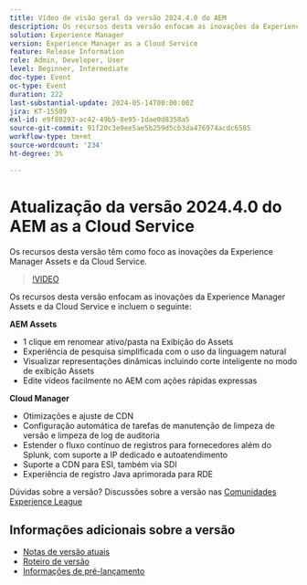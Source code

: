 ```yaml
---
title: Vídeo de visão geral da versão 2024.4.0 do AEM
description: Os recursos desta versão enfocam as inovações da Experience Manager Assets e da Cloud Service e incluem o seguinte:AEM Assets:1-Clique em um ativo/pasta para renomear no Assets ViewExperiência de pesquisa simplificada usando linguagem naturalVisualização de representações dinâmicas incluindo Recorte inteligente do Assets View Editar vídeos facilmente no AEM com ações rápidas expressasCloud Manager:Otimizações e ajuste de CDNonfiguração de autoatendimento de tarefas de manutenção de limpeza de versão e limpeza de log de auditoriaEstender o fluxo de log para fornecedores além do Splunk, com autoatendimento e suporte IP dedicadoSuporte CDN para ESI, também via SDIIexperiência de registro Java aprimorada para RDE
solution: Experience Manager
version: Experience Manager as a Cloud Service
feature: Release Information
role: Admin, Developer, User
level: Beginner, Intermediate
doc-type: Event
oc-type: Event
duration: 222
last-substantial-update: 2024-05-14T00:00:00Z
jira: KT-15509
exl-id: e9f80293-ac42-49b5-8e95-1dae0d8358a5
source-git-commit: 91f20c3e9ee5ae5b259d5cb3da476974acdc6585
workflow-type: tm+mt
source-wordcount: '234'
ht-degree: 3%

---
```


# Atualização da versão 2024.4.0 do AEM as a Cloud Service

Os recursos desta versão têm como foco as inovações da Experience Manager Assets e da Cloud Service.

>[!VIDEO](https://video.tv.adobe.com/v/3446311/?learn=on&captions=por_br)

Os recursos desta versão enfocam as inovações da Experience Manager Assets e da Cloud Service e incluem o seguinte:

**AEM Assets**
* 1 clique em renomear ativo/pasta na Exibição do Assets
* Experiência de pesquisa simplificada com o uso da linguagem natural
* Visualizar representações dinâmicas incluindo corte inteligente no modo de exibição Assets
* Edite vídeos facilmente no AEM com ações rápidas expressas

**Cloud Manager**
* Otimizações e ajuste de CDN
* Configuração automática de tarefas de manutenção de limpeza de versão e limpeza de log de auditoria
* Estender o fluxo contínuo de registros para fornecedores além do Splunk, com suporte a IP dedicado e autoatendimento
* Suporte a CDN para ESI, também via SDI
* Experiência de registro Java aprimorada para RDE

Dúvidas sobre a versão?  Discussões sobre a versão nas [Comunidades Experience League](https://adobe.ly/44Ofo8H)

## Informações adicionais sobre a versão

* [Notas de versão atuais](https://experienceleague.adobe.com/docs/experience-manager-cloud-service/content/release-notes/home.html?lang=pt-BR)
* [Roteiro de versão](https://experienceleague.adobe.com/docs/experience-manager-release-information/aem-release-updates/update-releases-roadmap.html?lang=pt-BR)
* [Informações de pré-lançamento](https://experienceleague.adobe.com/docs/experience-manager-cloud-service/content/release-notes/prerelease.html?lang=pt-BR)

